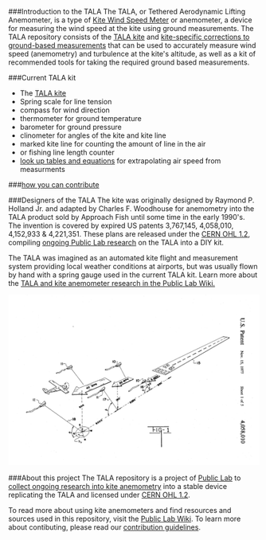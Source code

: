 ###Introduction to the TALA
The TALA, or Tethered Aerodynamic Lifting Anemometer, is a type of [Kite Wind Speed Meter](../Kite-Wind-Speed-Meter) or anemometer, a device for measuring the wind speed at the kite using ground measurements. The TALA repository consists of the [TALA kite](TALA_Kite) and [kite-specific corrections to ground-based measurements](TALA_Measurement) that can be used to accurately measure wind speed (anemometry) and turbulence at the kite's altitude, as well as a kit of recommended tools for taking the required ground based measurements.
 
###Current TALA kit 
* The [TALA kite](TALA_Kite)
* Spring scale for line tension
* compass for wind direction
* thermometer for ground temperature
* barometer for ground pressure
* clinometer for angles of the kite and kite line
* marked kite line for counting the amount of line in the air
 * or fishing line length counter 
* [look up tables and equations](TALA_Measurement) for extrapolating air speed from measurments

###[how you can contribute](contributing.md)

###Designers of the TALA
The kite was originally designed by Raymond P. Holland Jr. and adapted by Charles F. Woodhouse for anemometry into the TALA product sold by Approach Fish until some time in the early 1990's. The invention is covered by expired US patents 3,767,145, 4,058,010, 4,152,933 & 4,221,351.
	These plans are released under the [CERN OHL 1.2](LICENSE.MD), compiling [ongoing Public Lab research](www.publiclab.org/wiki/kite-anemometers) on the TALA into a DIY kit.
	
The TALA was imagined as an automated kite flight and measurement system providing local weather conditions at airports, but was usually flown by hand with a spring gauge used in the current TALA kit. Learn more about the [TALA and kite anemometer research in the Public Lab Wiki.](https://publiclab.org/wiki/kite-anemometers)

![TALAs at an airport](pics/US4058010-1.png)

###About this project
The TALA repository is a project of [Public Lab](www.publiclab.org) to [collect ongoing research into kite anemometry](www.publiclab.org/tag/kite-anemometer) into a stable device replicating the TALA and licensed under [CERN OHL 1.2](LiCENSE.md).

To read more about using kite anemometers and find resources and sources used in this repository, visit the [Public Lab Wiki](publiclab.org/wiki/kite-anemometers). To learn more about contibuting, please read our [contribution guidelines](contributing.md).


